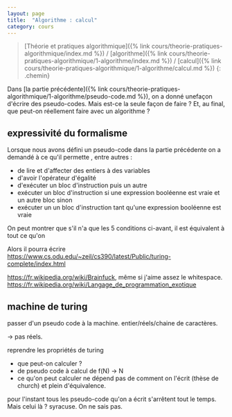 ```yaml
---
layout: page
title:  "Algorithme : calcul"
category: cours
---
```


> [Théorie et pratiques algorithmique]({% link cours/theorie-pratiques-algorithmique/index.md %}) / [algorithme]({% link cours/theorie-pratiques-algorithmique/1-algorithme/index.md %}) / [calcul]({% link cours/theorie-pratiques-algorithmique/1-algorithme/calcul.md %})
{: .chemin}

Dans [la partie précédente]({% link cours/theorie-pratiques-algorithmique/1-algorithme/pseudo-code.md %}), on a donné unefaçon d'écrire des pseudo-codes. Mais est-ce la seule façon de faire ? Et, au final, que peut-on réellement faire avec un algorithme ?

## expressivité du formalisme

Lorsque nous avons défini un pseudo-code dans la partie précédente on a demandé à ce qu'il permette , entre autres :

* de lire et d'affecter des entiers à des variables
* d'avoir l'opérateur d'égalité
* d'exécuter un bloc d'instruction puis un autre
* exécuter un bloc d'instruction si une expression booléenne est vraie et un autre bloc sinon
* exécuter un un bloc d'instruction tant qu'une expression booléenne est vraie

On peut montrer que s'il n'a que les 5 conditions ci-avant, il est équivalent à tout ce qu'on 

Alors il pourra écrire 
<https://www.cs.odu.edu/~zeil/cs390/latest/Public/turing-complete/index.html>


<https://fr.wikipedia.org/wiki/Brainfuck>, même si j'aime assez le whitespace.
<https://fr.wikipedia.org/wiki/Langage_de_programmation_exotique>


## machine de turing

passer d'un pseudo code à la machine. entier/réels/chaine de caractères.

-> pas réels.

reprendre les propriétés de turing

* que peut-on calculer ? 
* de pseudo code à calcul de f(N) -> N
* ce qu'on peut calculer ne dépend pas de comment on l'écrit (thèse de church) et plein d'équivalence. 


pour l'instant tous les pseudo-code qu'on a écrit s'arrêtent tout le temps. Mais celui là ? syracuse. On ne sais pas. 
